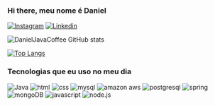 ### Hi there, meu nome é Daniel

<!--
**DanielJavaCoffee/DanielJavaCoffee** is a ✨ _special_ ✨ repository because its `README.md` (this file) appears on your GitHub profile.

Here are some ideas to get you started:

- 🔭 I’m currently working on ...
- 🌱 I’m currently learning ...
- 👯 I’m looking to collaborate on ...
- 🤔 I’m looking for help with ...
- 💬 Ask me about ...
- 📫 How to reach me: ...
- 😄 Pronouns: ...
- ⚡ Fun fact: ...
-->
[![Instagram](https://img.shields.io/badge/Instagram-E4405F?style=for-the-badge&logo=instagram&logoColor=white)](https://www.instagram.com/0danielsilva00/)
[![Linkedin](	https://img.shields.io/badge/LinkedIn-0077B5?style=for-the-badge&logo=linkedin&logoColor=white)](https://www.linkedin.com/in/daniel-silva-ads/)

![DanielJavaCoffee GitHub stats](https://github-readme-stats.vercel.app/api?username=DanielJavaCoffee&show_icons=true&theme=dark)

[![Top Langs](https://github-readme-stats.vercel.app/api/top-langs/?username=DanielJavaCoffee)](https://github.com/DanielJavaCoffee/github-readme-stats)

### Tecnologias que eu uso no meu dia

 ![Java](https://img.shields.io/badge/Java-ED8B00?style=for-the-badge&logo=java&logoColor=white)
 ![html](	https://img.shields.io/badge/HTML5-E34F26?style=for-the-badge&logo=html5&logoColor=white)
 ![css](	https://img.shields.io/badge/CSS3-1572B6?style=for-the-badge&logo=css3&logoColor=white)
 ![mysql](	https://img.shields.io/badge/MySQL-00000F?style=for-the-badge&logo=mysql&logoColor=white)
 ![amazon aws](https://img.shields.io/badge/Amazon_AWS-FF9900?style=for-the-badge&logo=amazonaws&logoColor=white)
 ![postgresql](https://img.shields.io/badge/PostgreSQL-316192?style=for-the-badge&logo=postgresql&logoColor=white)
 ![spring](https://img.shields.io/badge/Spring-6DB33F?style=for-the-badge&logo=spring&logoColor=white)
 ![mongoDB](https://img.shields.io/badge/MongoDB-4EA94B?style=for-the-badge&logo=mongodb&logoColor=white)
 ![javascript](https://img.shields.io/badge/JavaScript-F7DF1E?style=for-the-badge&logo=javascript&logoColor=black)
 ![node.js](https://img.shields.io/badge/Node.js-43853D?style=for-the-badge&logo=node.js&logoColor=white)
 
 
 
